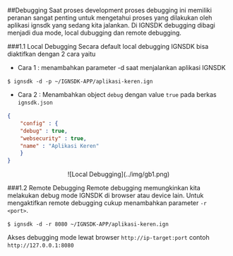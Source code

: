 ##Debugging
Saat proses development proses debugging ini memiliki peranan sangat penting untuk mengetahui proses yang dilakukan oleh aplikasi ignsdk yang sedang kita jalankan. Di IGNSDK debugging dibagi menjadi dua mode, local dubugging dan remote debugging.

###1.1 Local Debugging
Secara default local debugging IGNSDK bisa diaktifkan dengan 2 cara yaitu
* Cara 1 : menambahkan parameter -d saat menjalankan aplikasi IGNSDK
~~~
$ ignsdk -d -p ~/IGNSDK-APP/aplikasi-keren.ign
~~~
* Cara 2 : Menambahkan object `debug` dengan value `true` pada berkas `ignsdk.json`
~~~json
{
    "config" : {
    "debug" : true,
    "websecurity" : true,
    "name" : "Aplikasi Keren"
    }
}
~~~

<center>![Local Debugging](../img/gb1.png)</center>

###1.2 Remote Debugging
Remote debugging memungkinkan kita melakukan debug mode IGNSDK di browser atau device lain. Untuk mengaktifkan remote debugging cukup menambahkan parameter `-r <port>`.
~~~
$ ignsdk -d -r 8080 ~/IGNSDK-APP/aplikasi-keren.ign
~~~
Akses debugging mode lewat browser `http://ip-target:port` contoh `http://127.0.0.1:8080`
